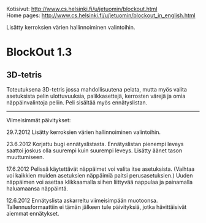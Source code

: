 Kotisivut: http://www.cs.helsinki.fi/u/jetuomin/blockout.html
<br>Home pages: http://www.cs.helsinki.fi/u/jetuomin/blockout_in_english.html

Lisätty kerroksien värien hallinnoiminen valintoihin.


BlockOut 1.3
============

3D-tetris
---------

Toteutuksena 3D-tetris jossa mahdollisuutena pelata, mutta myös valita asetuksista pelin ulottuvuuksia, palikkasettejä, kerrosten värejä ja omia näppäinvalintoja peliin. Peli sisältää myös ennätyslistan.

---------

Viimeisimmät päivitykset:

29.7.2012 Lisätty kerroksien värien hallinnoiminen valintoihin.

23.6.2012 Korjattu bugi ennätyslistasta. Ennätyslistan pienempi leveys saattoi joskus olla suurempi kuin suurempi leveys. Lisätty äänet tason muuttumiseen.

17.6.2012 Pelissä käytettävät näppäimet voi valita itse asetuksista. (Vaihtaa voi kaikkien muiden asetuksien näppäimiä paitsi perusasetuksien.) Uuden näppäimen voi asettaa klikkaamalla siihen liittyvää nappulaa ja painamalla haluamaansa näppäintä.

12.6.2012 Ennätyslista askarreltu viimeisimpään muotoonsa. Tallennusformaattiin ei tämän jälkeen tule päivityksiä, jotka hävittäisivät aiemmat ennätykset.